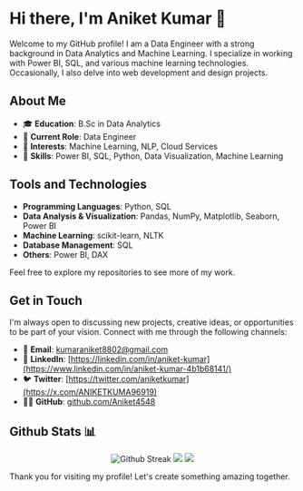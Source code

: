 # Hi there, I'm Aniket Kumar 👋

Welcome to my GitHub profile! I am a Data Engineer with a strong background in Data Analytics and Machine Learning. I specialize in working with Power BI, SQL, and various machine learning technologies. Occasionally, I also delve into web development and design projects.

## About Me

- 🎓 **Education**: B.Sc in Data Analytics
- 💼 **Current Role**: Data Engineer
- 🧠 **Interests**: Machine Learning, NLP, Cloud Services
- 🔧 **Skills**: Power BI, SQL, Python, Data Visualization, Machine Learning

## Tools and Technologies

- **Programming Languages**: Python, SQL
- **Data Analysis & Visualization**: Pandas, NumPy, Matplotlib, Seaborn, Power BI
- **Machine Learning**: scikit-learn, NLTK
- **Database Management**: SQL
- **Others**: Power BI, DAX


Feel free to explore my repositories to see more of my work.

## Get in Touch

I'm always open to discussing new projects, creative ideas, or opportunities to be part of your vision. Connect with me through the following channels:

- 📧 **Email**: kumaraniket8802@gmail.com
- 💼 **LinkedIn**: [https://linkedin.com/in/aniket-kumar](https://www.linkedin.com/in/aniket-kumar-4b1b68141/)
- 🐦 **Twitter**: [https://twitter.com/aniketkumar](https://x.com/ANIKETKUMA96919)
- 👨‍💻 **GitHub**: [github.com/Aniket4548](https://github.com/Aniket4548)



## Github Stats 📊
<div align="center">
  <img src="https://github-readme-streak-stats.herokuapp.com?user=Aniket4548&theme=dark&hide_border=true" alt="Github Streak">
  <img src="https://github-readme-stats.vercel.app/api?username=Aniket4548&show_icons=true&rank_icon=github&theme=dark&hide_border=true">
  <img src="https://github-readme-stats.vercel.app/api/top-langs/?username=aniket4548&layout=donut-vertical&hide=Jupyter%20Notebook&theme=dark&hide_border=true">
</div>

Thank you for visiting my profile! Let's create something amazing together.
